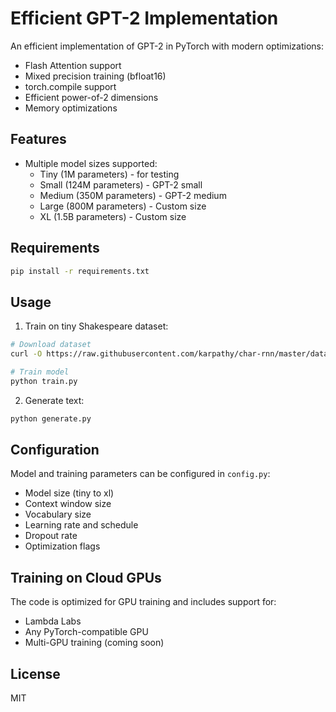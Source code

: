 # Efficient GPT-2 Implementation

An efficient implementation of GPT-2 in PyTorch with modern optimizations:
- Flash Attention support
- Mixed precision training (bfloat16)
- torch.compile support
- Efficient power-of-2 dimensions
- Memory optimizations

## Features

- Multiple model sizes supported:
  - Tiny (1M parameters) - for testing
  - Small (124M parameters) - GPT-2 small
  - Medium (350M parameters) - GPT-2 medium
  - Large (800M parameters) - Custom size
  - XL (1.5B parameters) - Custom size

## Requirements

```bash
pip install -r requirements.txt
```

## Usage

1. Train on tiny Shakespeare dataset:
```bash
# Download dataset
curl -O https://raw.githubusercontent.com/karpathy/char-rnn/master/data/tinyshakespeare/input.txt

# Train model
python train.py
```

2. Generate text:
```bash
python generate.py
```

## Configuration

Model and training parameters can be configured in `config.py`:
- Model size (tiny to xl)
- Context window size
- Vocabulary size
- Learning rate and schedule
- Dropout rate
- Optimization flags

## Training on Cloud GPUs

The code is optimized for GPU training and includes support for:
- Lambda Labs
- Any PyTorch-compatible GPU
- Multi-GPU training (coming soon)

## License

MIT 